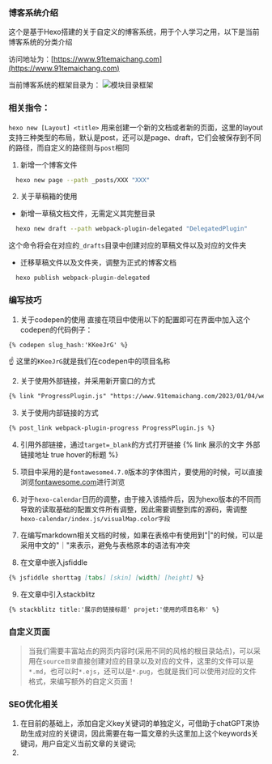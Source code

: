 
### 博客系统介绍
这个是基于Hexo搭建的关于自定义的博客系统，用于个人学习之用，以下是当前博客系统的分类介绍

访问地址为：[https://www.91temaichang.com](https://www.91temaichang.com)

当前博客系统的框架目录为：
![模块目录框架](blog-structure.png)

### 相关指令：
`hexo new [Layout] <title>`
用来创建一个新的文档或者新的页面，这里的layout支持三种类型的布局，默认是post，还可以是page、draft，它们会被保存到不同的路径，而自定义的路径则与`post`相同
1. 新增一个博客文件
```bash
  hexo new page --path _posts/XXX "XXX"
```
2. 关于草稿箱的使用
  + 新增一草稿文档文件，无需定义其完整目录
  ```bash
    hexo new draft --path webpack-plugin-delegated "DelegatedPlugin"
  ``` 
  这个命令将会在对应的`_drafts`目录中创建对应的草稿文件以及对应的文件夹
  + 迁移草稿文件以及文件夹，调整为正式的博客文档
  ```bash
    hexo publish webpack-plugin-delegated
  ```

### 编写技巧

1. 关于codepen的使用
直接在项目中使用以下的配置即可在界面中加入这个codepen的代码例子：
```markdown
{% codepen slug_hash:'KKeeJrG' %}
```
:point_up: 这里的`KKeeJrG`就是我们在codepen中的项目名称

2. 关于使用外部链接，并采用新开窗口的方式
```markdown
{% link "ProgressPlugin.js" "https://www.91temaichang.com/2023/01/04/webpack-plugin-progress/" true ProgressPlugin.js %}
```

3. 关于使用内部链接的方式
```markdown
{% post_link webpack-plugin-progress ProgressPlugin.js %}
```

4. 引用外部链接，通过`target=_blank`的方式打开链接
{% link 展示的文字 外部链接地址 true hover的标题 %}

5. 项目中采用的是`fontawesome4.7.0`版本的字体图片，要使用的时候，可以直接浏览[fontawesome.com](https://fontawesome.com/v4/icons/)进行浏览


6. 对于`hexo-calendar`日历的调整，由于接入该插件后，因为hexo版本的不同而导致的读取基础的配置文件所有调整，因此需要调整到库的源码，需调整`hexo-calendar/index.js/visualMap.color字段` 

7. 在编写markdown相关文档的时候，如果在表格中有使用到"|"的时候，可以是采用中文的"｜"来表示，避免与表格原本的语法有冲突

8. 在文章中嵌入jsfiddle
```markdown
{% jsfiddle shorttag [tabs] [skin] [width] [height] %}
```

9. 在文章中引入stackblitz
```markdown
{% stackblitz title:'展示的链接标题' projet:'使用的项目名称' %}
```

### 自定义页面
> 当我们需要丰富站点的网页内容时(采用不同的风格的根目录站点)，可以采用在`source目录`直接创建对应的目录以及对应的文件，这里的文件可以是`*.md`，也可以时`*.ejs`，还可以是`*.pug`，也就是我们可以使用对应的文件格式，来编写额外的自定义页面！

### SEO优化相关
1. 在目前的基础上，添加自定义key关键词的单独定义，可借助于chatGPT来协助生成对应的关键词，因此需要在每一篇文章的头这里加上这个keywords关键词，用户自定义当前文章的关键词;
2. 
